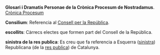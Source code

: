 **Glosari i Dramatis Personae de la Crònica Procesum de Nostradamus**. [Crònica Procesum](https://twitter.com/CronicaProcesum)

<a name="consilium"></a>**Consilium**: Referencia al [Consell per la República](https://consellrepublica.cat/).

<a name="escollits"></a>**escollits**: Càrrecs electes que formen part del Consell de la República.

<a name="sinistra"></a>**sinistra de la res publica**: Es creu que fa referencia a Esquerra ([sinistra](https://es.thefreedictionary.com/sinistra)) Republicana (de la [res publica](https://ca.wikipedia.org/wiki/Res_publica)) de Catalunya.
